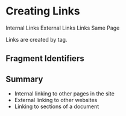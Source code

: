 # Creating Links

Internal Links
External Links
Links Same Page

Links are created by <a></a> tag.

## Fragment Identifiers


## Summary
- Internal linking to other pages in the site
- External linking to other websites
- Linking to sections of a document
